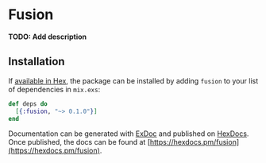 # Fusion

**TODO: Add description**

## Installation

If [available in Hex](https://hex.pm/docs/publish), the package can be installed
by adding `fusion` to your list of dependencies in `mix.exs`:

```elixir
def deps do
  [{:fusion, "~> 0.1.0"}]
end
```

Documentation can be generated with [ExDoc](https://github.com/elixir-lang/ex_doc)
and published on [HexDocs](https://hexdocs.pm). Once published, the docs can
be found at [https://hexdocs.pm/fusion](https://hexdocs.pm/fusion).

